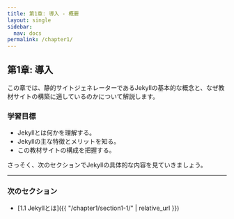```yaml
---
title: 第1章: 導入 - 概要
layout: single
sidebar:
  nav: docs
permalink: /chapter1/
---
```


## 第1章: 導入

この章では、静的サイトジェネレーターであるJekyllの基本的な概念と、なぜ教材サイトの構築に適しているのかについて解説します。

### 学習目標

* Jekyllとは何かを理解する。
* Jekyllの主な特徴とメリットを知る。
* この教材サイトの構成を把握する。

さっそく、次のセクションでJekyllの具体的な内容を見ていきましょう。

---

### 次のセクション

* [1.1 Jekyllとは]({{ "/chapter1/section1-1/" | relative_url }})